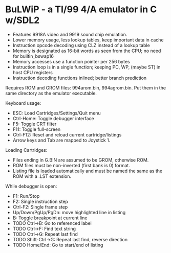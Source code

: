 # BuLWiP - a TI/99 4/A emulator in C w/SDL2

- Features 9918A video and 9919 sound chip emulation.
- Lower memory usage, less lookup tables, keep important data in cache
- Instruction opcode decoding using CLZ instead of a lookup table
- Memory is designated as 16-bit words as seen from the CPU; no need for builtin_bswap16
- Memory accesses use a function pointer per 256 bytes
- Instruction loop is in a single function; keeping PC, WP, (maybe ST) in host CPU registers
- Instruction decoding functions inlined; better branch prediction

Requires ROM and GROM files: 994arom.bin, 994agrom.bin.  Put them in the same directory as the emulator executable.

Keyboard usage:
- ESC: Load Cartridges/Settings/Quit menu
- Ctrl-Home: Toggle debugger interface
- F5: Toggle CRT filter
- F11: Toggle full-screen
- Ctrl-F12: Reset and reload current cartridge/listings
- Arrow keys and Tab are mapped to Joystick 1.

Loading Cartridges:
- Files ending in G.BIN are assumed to be GROM, otherwise ROM.
- ROM files must be non-inverted (first bank is 0) format.
- Listing file is loaded automatically and must be named the same as the ROM with a .LST extension.

While debugger is open:
- F1: Run/Stop
- F2: Single instruction step
- Ctrl-F2: Single frame step
- Up/Down/PgUp/PgDn: move highlighted line in listing
- B: Toggle breakpoint at current line
- TODO Ctrl->B: Go to referenced label
- TODO Ctrl->F: Find text string
- TODO Ctrl->G: Repeat last find
- TODO Shift-Ctrl->G: Repeat last find, reverse direction
- TODO Home/End: Go to start/end of listing


